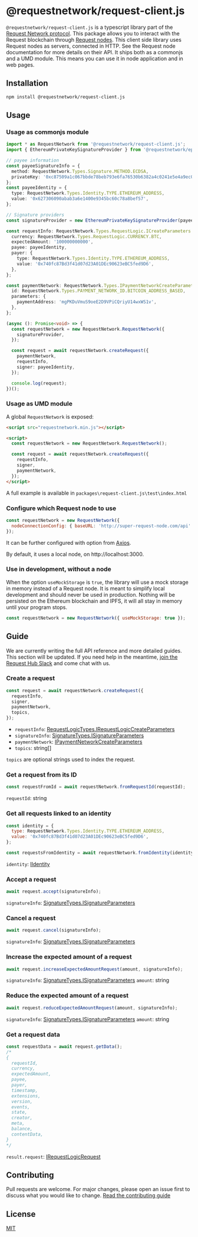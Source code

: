# @requestnetwork/request-client.js

`@requestnetwork/request-client.js` is a typescript library part of the [Request Network protocol](https://github.com/RequestNetwork/requestNetwork).
This package allows you to interact with the Request blockchain through [Request nodes](https://github.com/RequestNetwork/requestNetwork/tree/master/packages/request-node). This client side library uses Request nodes as servers, connected in HTTP. See the Request node documentation for more details on their API.
It ships both as a commonjs and a UMD module. This means you can use it in node application and in web pages.

## Installation

```bash
npm install @requestnetwork/request-client.js
```

## Usage

### Usage as commonjs module

```typescript
import * as RequestNetwork from '@requestnetwork/request-client.js';
import { EthereumPrivateKeySignatureProvider } from '@requestnetwork/epk-signature';

// payee information
const payeeSignatureInfo = {
  method: RequestNetwork.Types.Signature.METHOD.ECDSA,
  privateKey: '0xc87509a1c067bbde78beb793e6fa76530b6382a4c0241e5e4a9ec0a0f44dc0d3',
};
const payeeIdentity = {
  type: RequestNetwork.Types.Identity.TYPE.ETHEREUM_ADDRESS,
  value: '0x627306090abab3a6e1400e9345bc60c78a8bef57',
};

// Signature providers
const signatureProvider = new EthereumPrivateKeySignatureProvider(payeeSignatureInfo);

const requestInfo: RequestNetwork.Types.RequestLogic.ICreateParameters = {
  currency: RequestNetwork.Types.RequestLogic.CURRENCY.BTC,
  expectedAmount: '100000000000',
  payee: payeeIdentity,
  payer: {
    type: RequestNetwork.Types.Identity.TYPE.ETHEREUM_ADDRESS,
    value: '0x740fc87Bd3f41d07d23A01DEc90623eBC5fed9D6',
  },
};

const paymentNetwork: RequestNetwork.Types.IPaymentNetworkCreateParameters = {
  id: RequestNetwork.Types.PAYMENT_NETWORK_ID.BITCOIN_ADDRESS_BASED,
  parameters: {
    paymentAddress: 'mgPKDuVmuS9oeE2D9VPiCQriyU14wxWS1v',
  },
};

(async (): Promise<void> => {
  const requestNetwork = new RequestNetwork.RequestNetwork({
    signatureProvider,
  });

  const request = await requestNetwork.createRequest({
    paymentNetwork,
    requestInfo,
    signer: payeeIdentity,
  });

  console.log(request);
})();
```

### Usage as UMD module

A global `RequestNetwork` is exposed:

```html
<script src="requestnetwork.min.js"></script>

<script>
  const requestNetwork = new RequestNetwork.RequestNetwork();

  const request = await requestNetwork.createRequest({
    requestInfo,
    signer,
    paymentNetwork,
  });
</script>
```

A full example is available in `packages\request-client.js\test\index.html`

### Configure which Request node to use

```javascript
const requestNetwork = new RequestNetwork({
  nodeConnectionConfig: { baseURL: 'http://super-request-node.com/api' },
});
```

It can be further configured with option from [Axios](https://github.com/axios/axios#request-config).

By default, it uses a local node, on http://localhost:3000.

### Use in development, without a node

When the option `useMockStorage` is `true`, the library will use a mock storage in memory instead of a Request node. It is meant to simplify local development and should never be used in production.
Nothing will be persisted on the Ethereum blockchain and IPFS, it will all stay in memory until your program stops.

```javascript
const requestNetwork = new RequestNetwork({ useMockStorage: true });
```

## Guide

We are currently writing the full API reference and more detailed guides. This section will be updated. If you need help in the meantime, [join the Request Hub Slack](https://request-slack.herokuapp.com/) and come chat with us.

### Create a request

```javascript
const request = await requestNetwork.createRequest({
  requestInfo,
  signer,
  paymentNetwork,
  topics,
});
```

* `requestInfo`: [RequestLogicTypes.IRequestLogicCreateParameters](https://github.com/RequestNetwork/requestNetwork/blob/master/packages/types/src/request-logic-types.ts#L119)
* `signatureInfo`: [SignatureTypes.ISignatureParameters](https://github.com/RequestNetwork/requestNetwork/blob/master/packages/types/src/signature-types.ts#L2)
* `paymentNetwork`: [IPaymentNetworkCreateParameters](https://github.com/RequestNetwork/requestNetwork-private/blob/master/packages/request-client.js/src/types.ts#L37)
* `topics`: string[]

`topics` are optional strings used to index the request.

### Get a request from its ID

```javascript
const requestFromId = await requestNetwork.fromRequestId(requestId);
```

`requestId`: string

### Get all requests linked to an identity

```javascript
const identity = {
  type: RequestNetwork.Types.Identity.TYPE.ETHEREUM_ADDRESS,
  value: '0x740fc87Bd3f41d07d23A01DEc90623eBC5fed9D6',
};

const requestsFromIdentity = await requestNetwork.fromIdentity(identity);
```

`identity`: [IIdentity](https://github.com/RequestNetwork/requestNetwork-private/blob/master/packages/types/src/identity-types.ts#L2)

### Accept a request

```javascript
await request.accept(signatureInfo);
```

`signatureInfo`: [SignatureTypes.ISignatureParameters](https://github.com/RequestNetwork/requestNetwork/blob/master/packages/types/src/signature-types.ts#L2)

### Cancel a request

```javascript
await request.cancel(signatureInfo);
```

`signatureInfo`: [SignatureTypes.ISignatureParameters](https://github.com/RequestNetwork/requestNetwork/blob/master/packages/types/src/signature-types.ts#L2)

### Increase the expected amount of a request

```javascript
await request.increaseExpectedAmountRequest(amount, signatureInfo);
```

`signatureInfo`: [SignatureTypes.ISignatureParameters](https://github.com/RequestNetwork/requestNetwork/blob/master/packages/types/src/signature-types.ts#L2)
`amount`: string

### Reduce the expected amount of a request

```javascript
await request.reduceExpectedAmountRequest(amount, signatureInfo);
```

`signatureInfo`: [SignatureTypes.ISignatureParameters](https://github.com/RequestNetwork/requestNetwork/blob/master/packages/types/src/signature-types.ts#L2)
`amount`: string

### Get a request data

```javascript
const requestData = await request.getData();
/*
{ 
  requestId,
  currency,
  expectedAmount,
  payee,
  payer,
  timestamp,
  extensions,
  version,
  events,
  state,
  creator,
  meta,
  balance,
  contentData,
}
*/
```

`result.request`: [IRequestLogicRequest](https://github.com/RequestNetwork/requestNetwork/blob/master/packages/types/src/request-logic-types.ts#L70)

## Contributing

Pull requests are welcome. For major changes, please open an issue first to discuss what you would like to change.
[Read the contributing guide](https://github.com/RequestNetwork/requestNetwork/blob/master/CONTRIBUTING.md)

## License

[MIT](https://github.com/RequestNetwork/requestNetwork/blob/master/LICENSE)
